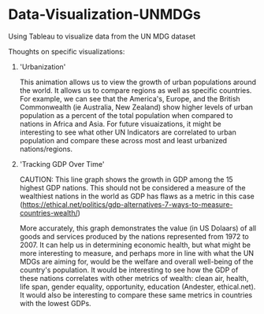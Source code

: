 # Data-Visualization-UNMDGs
 Using Tableau to visualize data from the UN MDG dataset
 
 Thoughts on specific visualizations:
 
   1. 'Urbanization' 
       
       This animation allows us to view the growth of urban populations around the world. It allows us to compare regions as well as specific countries. For example, we can see that the America's, Europe, and the British Commonwealth (ie Australia, New Zealand) show higher levels of urban population as a percent of the total population when compared to nations in Africa and Asia. For future visuaizations, it might be interesting to see what other UN Indicators are correlated to urban population and compare these across most and least urbanized nations/regions.
       
   2. 'Tracking GDP Over Time'
       
       CAUTION: This line graph shows the growth in GDP among the 15 highest GDP nations. This should not be considered a measure of the wealthiest nations in the world as GDP has flaws as a metric in this case (https://ethical.net/politics/gdp-alternatives-7-ways-to-measure-countries-wealth/)
       
       More accurately, this graph demonstrates the value (in US Dolaars) of all goods and services produced by the nations represented from 1972 to 2007. It can help us in determining economic health, but what might be more interesting to measure, and perhaps more in line with what the UN MDGs are aiming for, would be the welfare and overall well-being of the country's population. It would be interesting to see how the GDP of these nations correlates with other metrics of wealth: clean air, health, life span, gender equality, opportunity, education (Andester, ethical.net). It would also be interesting to compare these same metrics in countries with the lowest GDPs. 
       
       

